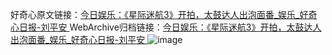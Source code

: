 好奇心原文链接：[今日娱乐：《星际迷航3》开拍，太鼓达人出泡面番_娱乐_好奇心日报-刘平安 ](https://www.qdaily.com/articles/11364.html)
WebArchive归档链接：[今日娱乐：《星际迷航3》开拍，太鼓达人出泡面番_娱乐_好奇心日报-刘平安 ](http://web.archive.org/web/20190623164336/https://www.qdaily.com/articles/11364.html)
![image](http://ww3.sinaimg.cn/large/007d5XDply1g3wgnnbxxqj30u0511e81)